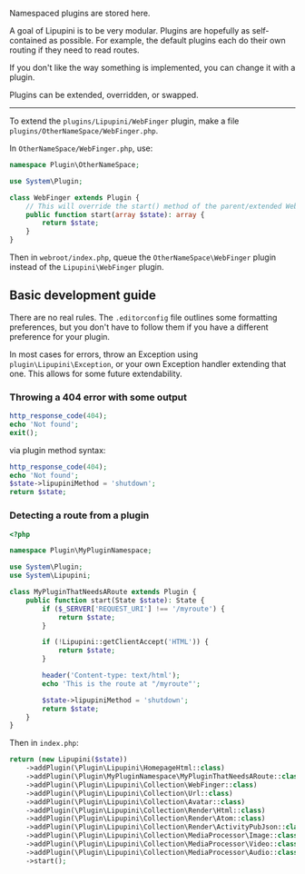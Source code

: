 Namespaced plugins are stored here.

A goal of Lipupini is to be very modular. Plugins are hopefully as self-contained as possible. For example, the default plugins each do their own routing if they need to read routes.

If you don't like the way something is implemented, you can change it with a plugin.

Plugins can be extended, overridden, or swapped.

---

To extend the `plugins/Lipupini/WebFinger` plugin, make a file `plugins/OtherNameSpace/WebFinger.php`.

In `OtherNameSpace/WebFinger.php`, use:

```php
namespace Plugin\OtherNameSpace;

use System\Plugin;

class WebFinger extends Plugin {
	// This will override the start() method of the parent/extended WebFinger class
	public function start(array $state): array {
		return $state;
	}
}
```

Then in `webroot/index.php`, queue the `OtherNameSpace\WebFinger` plugin instead of the `Lipupini\WebFinger` plugin.

## Basic development guide

There are no real rules. The `.editorconfig` file outlines some formatting preferences, but you don't have to follow them if you have a different preference for your plugin.

In most cases for errors, throw an Exception using `plugin\Lipupini\Exception`, or your own Exception handler extending that one. This allows for some future extendability.

### Throwing a 404 error with some output

```php
http_response_code(404);
echo 'Not found';
exit();
```

via plugin method syntax:

```php
http_response_code(404);
echo 'Not found';
$state->lipupiniMethod = 'shutdown';
return $state;
```

### Detecting a route from a plugin

```php
<?php

namespace Plugin\MyPluginNamespace;

use System\Plugin;
use System\Lipupini;

class MyPluginThatNeedsARoute extends Plugin {
	public function start(State $state): State {
		if ($_SERVER['REQUEST_URI'] !== '/myroute') {
			return $state;
		}

		if (!Lipupini::getClientAccept('HTML')) {
			return $state;
		}

		header('Content-type: text/html');
		echo 'This is the route at "/myroute"';

		$state->lipupiniMethod = 'shutdown';
		return $state;
	}
}
```

Then in `index.php`:

```php
return (new Lipupini($state))
	->addPlugin(\Plugin\Lipupini\HomepageHtml::class)
	->addPlugin(\Plugin\MyPluginNamespace\MyPluginThatNeedsARoute::class)
	->addPlugin(\Plugin\Lipupini\Collection\WebFinger::class)
	->addPlugin(\Plugin\Lipupini\Collection\Url::class)
	->addPlugin(\Plugin\Lipupini\Collection\Avatar::class)
	->addPlugin(\Plugin\Lipupini\Collection\Render\Html::class)
	->addPlugin(\Plugin\Lipupini\Collection\Render\Atom::class)
	->addPlugin(\Plugin\Lipupini\Collection\Render\ActivityPubJson::class)
	->addPlugin(\Plugin\Lipupini\Collection\MediaProcessor\Image::class)
	->addPlugin(\Plugin\Lipupini\Collection\MediaProcessor\Video::class)
	->addPlugin(\Plugin\Lipupini\Collection\MediaProcessor\Audio::class)
	->start();

```
